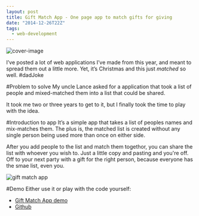 ```yaml
---
layout: post
title: Gift Match App - One page app to match gifts for giving
date: "2014-12-26T22Z"
tags:
  - web-development
---
```


![cover-image](/content/images/2014/12/giftmatch-app.png)

I’ve posted a lot of web applications I’ve made from this year, and meant to spread them out a little more. Yet, it’s Christmas and this just _matched_ so well. #dadJoke

#Problem to solve
My uncle Lance asked for a application that took a list of people and mixed-matched them into a list that could be shared.

It took me two or three years to get to it, but I finally took the time to play with the idea.

#Introduction to app
It’s a simple app that takes a list of peoples names and mix-matches them. The plus is, the matched list is created without any single person being used more than once on either side.

After you add people to the list and match them togethor, you can share the list with whoever you wish to. Just a little copy and pasting and you're off. Off to your next party with a gift for the right person, because everyone has the smae list, even you.

![gift match app](/content/images/2014/12/giftmatch-app.png)

#Demo
Either use it or play with the code yourself:

- [Gift Match App demo](https://chancesmith.io/project/giftmatch/)
- [Github](https://github.com/chancesmith/chancesmith-site/tree/master/project/giftmatch)
